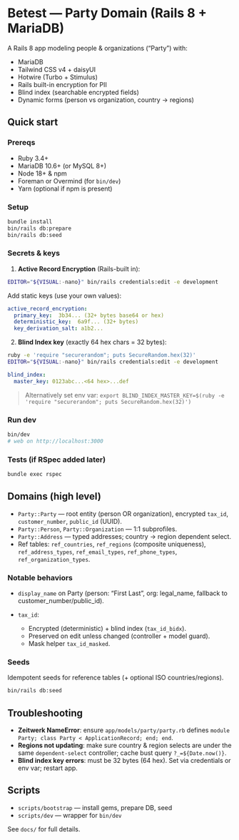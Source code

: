 # Betest — Party Domain (Rails 8 + MariaDB)

A Rails 8 app modeling people & organizations (“Party”) with:
- MariaDB
- Tailwind CSS v4 + daisyUI
- Hotwire (Turbo + Stimulus)
- Rails built-in encryption for PII
- Blind index (searchable encrypted fields)
- Dynamic forms (person vs organization, country → regions)

## Quick start

### Prereqs
- Ruby 3.4+
- MariaDB 10.6+ (or MySQL 8+)
- Node 18+ & npm
- Foreman or Overmind (for `bin/dev`)
- Yarn (optional if npm is present)

### Setup
```bash
bundle install
bin/rails db:prepare
bin/rails db:seed
````

### Secrets & keys

1. **Active Record Encryption** (Rails-built in):

```bash
EDITOR="${VISUAL:-nano}" bin/rails credentials:edit -e development
```

Add static keys (use your own values):

```yaml
active_record_encryption:
  primary_key:  3b34... (32+ bytes base64 or hex)
  deterministic_key:  6a9f... (32+ bytes)
  key_derivation_salt: a1b2...
```

2. **Blind Index key** (exactly 64 hex chars = 32 bytes):

```bash
ruby -e 'require "securerandom"; puts SecureRandom.hex(32)'
EDITOR="${VISUAL:-nano}" bin/rails credentials:edit -e development
```

```yaml
blind_index:
  master_key: 0123abc...<64 hex>...def
```

> Alternatively set env var: `export BLIND_INDEX_MASTER_KEY=$(ruby -e 'require "securerandom"; puts SecureRandom.hex(32)')`

### Run dev

```bash
bin/dev
# web on http://localhost:3000
```

### Tests (if RSpec added later)

```bash
bundle exec rspec
```

## Domains (high level)

* `Party::Party` — root entity (person OR organization), encrypted `tax_id`, `customer_number`, `public_id` (UUID).
* `Party::Person`, `Party::Organization` — 1:1 subprofiles.
* `Party::Address` — typed addresses; country → region dependent select.
* Ref tables: `ref_countries`, `ref_regions` (composite uniqueness), `ref_address_types`, `ref_email_types`, `ref_phone_types`, `ref_organization_types`.

### Notable behaviors

* `display_name` on Party (person: “First Last”, org: legal\_name, fallback to customer\_number/public\_id).
* `tax_id`:

  * Encrypted (deterministic) + blind index (`tax_id_bidx`).
  * Preserved on edit unless changed (controller + model guard).
  * Mask helper `tax_id_masked`.

### Seeds

Idempotent seeds for reference tables (+ optional ISO countries/regions).

```bash
bin/rails db:seed
```

## Troubleshooting

* **Zeitwerk NameError**: ensure `app/models/party/party.rb` defines `module Party; class Party < ApplicationRecord; end; end`.
* **Regions not updating**: make sure country & region selects are under the same `dependent-select` controller; cache bust query `?_=${Date.now()}`.
* **Blind index key errors**: must be 32 bytes (64 hex). Set via credentials or env var; restart app.

## Scripts

* `scripts/bootstrap` — install gems, prepare DB, seed
* `scripts/dev` — wrapper for `bin/dev`

See `docs/` for full details.